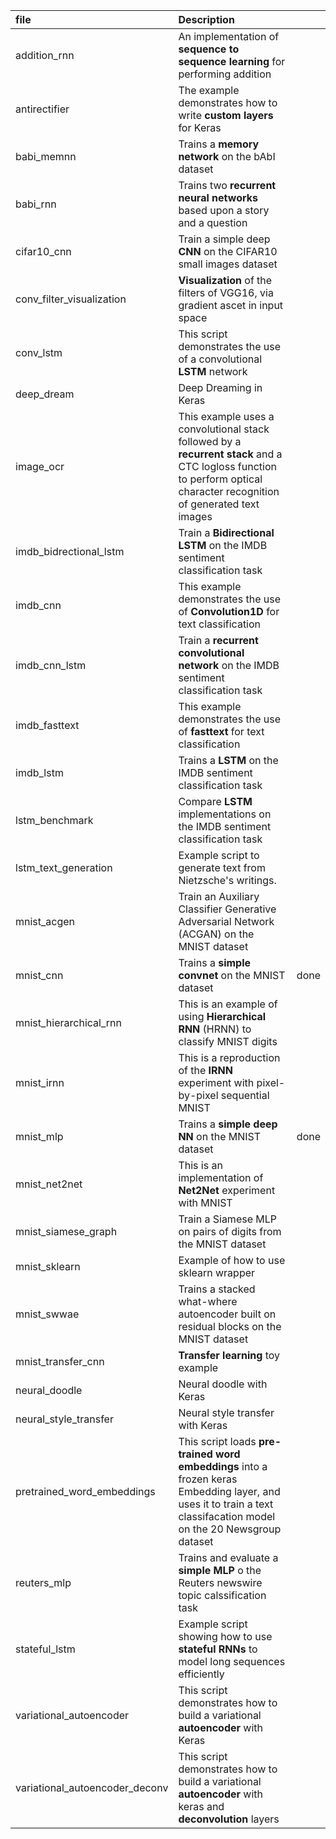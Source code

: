 | file                           | Description                              |      |
| :----------------------------- | :--------------------------------------- | ---- |
| addition_rnn                   | An implementation of **sequence to sequence learning** for performing addition |      |
| antirectifier                  | The example demonstrates how to write **custom layers** for Keras |      |
| babi_memnn                     | Trains a **memory network** on the bAbI dataset |      |
| babi_rnn                       | Trains two **recurrent neural networks** based upon a story and a question |      |
| cifar10_cnn                    | Train a simple deep **CNN** on the CIFAR10 small images dataset |      |
| conv_filter_visualization      | **Visualization** of the filters of VGG16, via gradient ascet in input space |      |
| conv_lstm                      | This script demonstrates the use of a convolutional **LSTM** network |      |
| deep_dream                     | Deep Dreaming in Keras                   |      |
| image_ocr                      | This example uses a convolutional stack followed by a **recurrent stack** and a CTC logloss function to perform optical character recognition of generated text images |      |
| imdb_bidrectional_lstm         | Train a **Bidirectional LSTM** on the IMDB sentiment classification task |      |
| imdb_cnn                       | This example demonstrates the use of **Convolution1D** for text classification |      |
| imdb_cnn_lstm                  | Train a **recurrent convolutional network** on the IMDB sentiment classification task |      |
| imdb_fasttext                  | This example demonstrates the use of **fasttext** for text classification |      |
| imdb_lstm                      | Trains a **LSTM** on the IMDB sentiment classification task |      |
| lstm_benchmark                 | Compare **LSTM** implementations on the IMDB sentiment classification task |      |
| lstm_text_generation           | Example script to generate text from Nietzsche's writings. |      |
| mnist_acgen                    | Train an Auxiliary Classifier Generative Adversarial Network (ACGAN) on the MNIST dataset |      |
| mnist_cnn                      | Trains a **simple convnet** on the MNIST dataset | done |
| mnist_hierarchical_rnn         | This is an example of using **Hierarchical RNN** (HRNN) to classify MNIST digits |      |
| mnist_irnn                     | This is a reproduction of the **IRNN** experiment with pixel-by-pixel sequential MNIST |      |
| mnist_mlp                      | Trains a **simple deep NN** on the MNIST dataset | done |
| mnist_net2net                  | This is an implementation of **Net2Net** experiment with MNIST |      |
| mnist_siamese_graph            | Train a Siamese MLP on pairs of digits from the MNIST dataset |      |
| mnist_sklearn                  | Example of how to use sklearn wrapper    |      |
| mnist_swwae                    | Trains a stacked what-where autoencoder built on residual blocks on the MNIST dataset |      |
| mnist_transfer_cnn             | **Transfer learning** toy example        |      |
| neural_doodle                  | Neural doodle with Keras                 |      |
| neural_style_transfer          | Neural style transfer with Keras         |      |
| pretrained_word_embeddings     | This script loads **pre-trained word embeddings** into a  frozen keras Embedding layer, and uses it to train a text classifacation model on the 20 Newsgroup dataset |      |
| reuters_mlp                    | Trains and evaluate a **simple MLP** o the Reuters newswire topic calssification task |      |
| stateful_lstm                  | Example script showing how to use **stateful RNNs** to model long sequences efficiently |      |
| variational_autoencoder        | This script demonstrates how to build a variational **autoencoder** with Keras |      |
| variational_autoencoder_deconv | This script demonstrates how to build a variational **autoencoder** with keras and **deconvolution** layers |      |